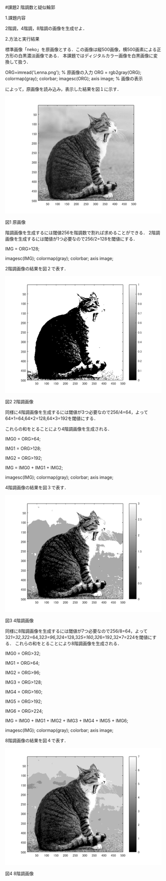 #課題2 階調数と疑似輪郭

1.課題内容

2階調，4階調，8階調の画像を生成せよ．

2.方法と実行結果

標準画像「neko」を原画像とする．この画像は縦500画像，横500画素による正方形の白黒濃淡画像である．
本課題ではディジタルカラー画像を白黒画像に変換して扱う．

ORG=imread('Lenna.png'); % 原画像の入力
ORG = rgb2gray(ORG); colormap(gray); colorbar;
imagesc(ORG); axis image; % 画像の表示

によって，原画像を読み込み，表示した結果を図１に示す．

![原画像](https://github.com/NaokiAoyama/lecture_image_processing/blob/master/image/kadai2-1.png?raw=true)  

図1 原画像

階調画像を生成するには閾値256を階調数で割れば求めることができる．
2階調画像を生成するには閾値が1つ必要なので256/2=128を閾値にする．

IMG = ORG>128; 

imagesc(IMG); colormap(gray); colorbar;  axis image; 

2階調画像の結果を図２で表す．

![原画像](https://github.com/NaokiAoyama/lecture_image_processing/blob/master/image/kadai2-2.png?raw=true)
  
図2 2階調画像

同様に4階調画像を生成するには閾値が3つ必要なので256/4=64，よって64×1=64,64×2=128,64×3=192を閾値にする．

これらの和をとることにより4階調画像を生成される．

IMG0 = ORG>64; 

IMG1 = ORG>128; 

IMG2 = ORG>192; 

IMG = IMG0 + IMG1 + IMG2; 

imagesc(IMG); colormap(gray); colorbar;  axis image; 

4階調画像の結果を図３で表す．

![原画像](https://github.com/NaokiAoyama/lecture_image_processing/blob/master/image/kadai2-3.png?raw=true)
  
図3 4階調画像

同様に8階調画像を生成するには閾値が7つ必要なので256/8=64，よって32*1=32,32*2=64,32*3=96,32*4=128,32*5=160,32*6=192,32*7=224を閾値にする．
これらの和をとることにより8階調画像を生成される．

IMG0 = ORG>32;

IMG1 = ORG>64;

IMG2 = ORG>96;

IMG3 = ORG>128;

IMG4 = ORG>160;

IMG5 = ORG>192;

IMG6 = ORG>224;

IMG = IMG0 + IMG1 + IMG2 + IMG3 + IMG4 + IMG5 + IMG6;

imagesc(IMG); colormap(gray); colorbar; axis image;

8階調画像の結果を図４で表す．

![原画像](https://github.com/NaokiAoyama/lecture_image_processing/blob/master/image/kadai2-4.png?raw=true)  

図4 8階調画像
